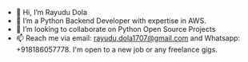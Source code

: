 - 👋 Hi, I’m Rayudu Dola
- 👀 I’m a Python Backend Developer with expertise in AWS. 
- 💞️ I’m looking to collaborate on Python Open Source Projects
- 📫 Reach me via email: rayudu.dola1707@gmail.com and Whatsapp: +918186057778. I'm open to a new job or any freelance gigs. 

